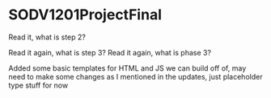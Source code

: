 # SODV1201ProjectFinal
Read it, what is step 2?

Read it again, what is step 3?
Read it again, what is phase 3?

Added some basic templates for HTML and JS we can build off of, may need to make some changes as I mentioned in the updates, just placeholder type stuff for now
